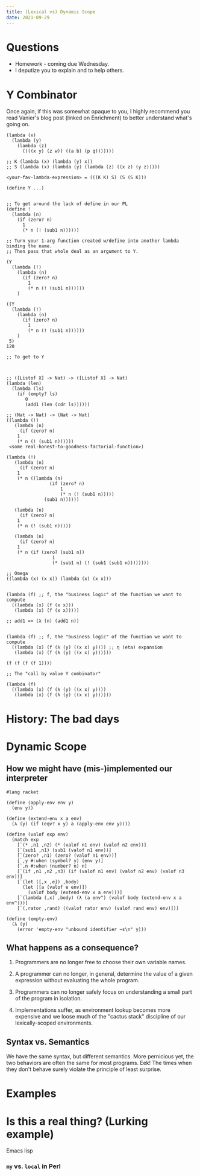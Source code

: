 ```yaml
---
title: (Lexical vs) Dynamic Scope
date: 2021-09-29
---
```



# Questions

-   Homework - coming due Wednesday.
-   I deputize you to explain and to help others.

# Y Combinator

 Once again, if this was somewhat opaque to you, I highly recommend
 you read Vanier's blog post (linked on Enrichment) to better
 understand what's going on.

```racket
(lambda (x) 
  (lambda (y)
    (lambda (z) 
	  ((((x y) (z w)) ((a b) (p q)))))))
```

```racket
;; K (lambda (x) (lambda (y) x))
;; S (lambda (x) (lambda (y) (lambda (z) ((x z) (y z)))))

<your-fav-lambda-expression> = (((K K) S) (S (S K)))

(define Y ...) 


;; To get around the lack of define in our PL 
(define !
  (lambda (n)
    (if (zero? n)
	  1
	  (* n (! (sub1 n))))))

;; Turn your 1-arg function created w/define into another lambda binding the name.
;; Then pass that whole deal as an argument to Y.

(Y
  (lambda (!)
	(lambda (n)
	  (if (zero? n)
		1
		(* n (! (sub1 n))))))
	)

((Y
  (lambda (!)
	(lambda (n)
	  (if (zero? n)
		1
		(* n (! (sub1 n))))))
	)
 5)
120

;; To get to Y



;; ([Listof X] -> Nat) -> ([Listof X] -> Nat)
(lambda (len)
  (lambda (ls)
    (if (empty? ls)
       0
       (add1 (len (cdr ls))))))

;; (Nat -> Nat) -> (Nat -> Nat)
((lambda (!)
   (lambda (n)
     (if (zero? n)
	1
	(* n (! (sub1 n))))))
 <some real-honest-to-goodness-factorial-function>)

(lambda (!)
   (lambda (n)
     (if (zero? n)
	1
	(* n ((lambda (n)
                (if (zero? n)
                    1
                    (* n (! (sub1 n)))))
              (sub1 n))))))

   (lambda (n)
     (if (zero? n)
	1
	(* n (! (sub1 n)))))

   (lambda (n)
     (if (zero? n)
	1
	(* n (if (zero? (sub1 n))
                 1
                 (* (sub1 n) (! (sub1 (sub1 n))))))))

;; Omega 
((lambda (x) (x x)) (lambda (x) (x x)))


(lambda (f) ;; f, the "business logic" of the function we want to compute
  ((lambda (x) (f (x x)))
   (lambda (x) (f (x x)))))

;; add1 => (λ (n) (add1 n))


(lambda (f) ;; f, the "business logic" of the function we want to compute
  ((lambda (x) (f (λ (y) ((x x) y)))) ;; η (eta) expansion
   (lambda (x) (f (λ (y) ((x x) y))))))

(f (f (f (f 1))))

;; The "call by value Y combinator"

(lambda (f) 
  ((lambda (x) (f (λ (y) ((x x) y))))
   (lambda (x) (f (λ (y) ((x x) y))))))
```

# History: The bad days

# Dynamic Scope

## How we might have (mis-)implemented our interpreter

```racket
#lang racket

(define (apply-env env y)
  (env y))

(define (extend-env x a env)
  (λ (y) (if (eqv? x y) a (apply-env env y))))

(define (valof exp env)
  (match exp
    [`(* ,n1 ,n2) (* (valof n1 env) (valof n2 env))]
    [`(sub1 ,n1) (sub1 (valof n1 env))]
    [`(zero? ,n1) (zero? (valof n1 env))]
    [`,y #:when (symbol? y) (env y)]
    [`,n #:when (number? n) n]
    [`(if ,n1 ,n2 ,n3) (if (valof n1 env) (valof n2 env) (valof n3 env))]
    [`(let ([,x ,e]) ,body) 
	  (let ([a (valof e env)])
        (valof body (extend-env x a env)))]
    [`(lambda (,x) ,body) (λ (a env^) (valof body (extend-env x a env^)))]
    [`(,rator ,rand) ((valof rator env) (valof rand env) env)]))

(define (empty-env)
  (λ (y) 
    (error 'empty-env "unbound identifier ~s\n" y)))
```


## What happens as a consequence?

  1. Programmers are no longer free to choose their own variable names.

  2. A programmer can no longer, in general, determine the value of a
     given expression without evaluating the whole program. 

  2. Programmers can no longer safely focus on understanding a small
     part of the program in isolation. 
	 
  3. Implementations suffer, as environment lookup becomes more
     expensive and we loose much of the "cactus stack" discipline of
     our lexically-scoped environments.
	 
	 

## Syntax vs. Semantics

We have the same syntax, but different semantics. More pernicious yet,
the two behaviors are often the same for most programs. Eek! The times
when they don't behave surely violate the principle of least surprise.

# Examples

# Is this a real thing? (Lurking example)

Emacs lisp

### `my` vs. `local` in Perl
